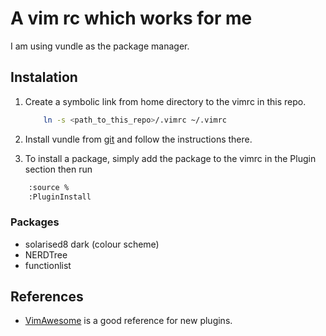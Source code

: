 # A vim rc which works for me

I am using vundle as the package manager. 

## Instalation

1. Create a symbolic link from home directory to the vimrc in this repo.
    ```bash
        ln -s <path_to_this_repo>/.vimrc ~/.vimrc
    ```

1. Install vundle from [git](https://github.com/VundleVim/Vundle.vim) and follow the instructions there.


1. To install a package, simply add the package to the vimrc in the Plugin section then run 
```bash
    :source %
    :PluginInstall
```

### Packages

- solarised8 dark (colour scheme)
- NERDTree
- functionlist

## References

- [VimAwesome](https://vimawesome.com) is a good reference for new plugins.

